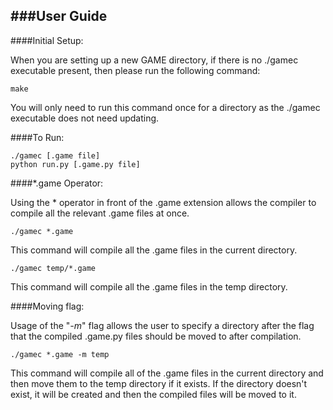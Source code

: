 ###User Guide
---

####Initial Setup:

When you are setting up a new GAME directory, if there is no ./gamec executable present, then please run the following command:

    make

You will only need to run this command once for a directory as the ./gamec executable does not need updating.

####To Run:

    ./gamec [.game file]
    python run.py [.game.py file]

####\*.game Operator:

Using the * operator in front of the .game extension allows the compiler to compile all the relevant .game files at once.

    ./gamec *.game

This command will compile all the .game files in the current directory.

    ./gamec temp/*.game

This command will compile all the .game files in the temp directory.

####Moving flag:

Usage of the "_-m_" flag allows the user to specify a directory after the flag that the compiled .game.py files should be moved to after compilation.

    ./gamec *.game -m temp

This command will compile all of the .game files in the current directory and then move them to the temp directory if it exists. If the directory doesn't exist, it will be created and then the compiled files will be moved to it.
